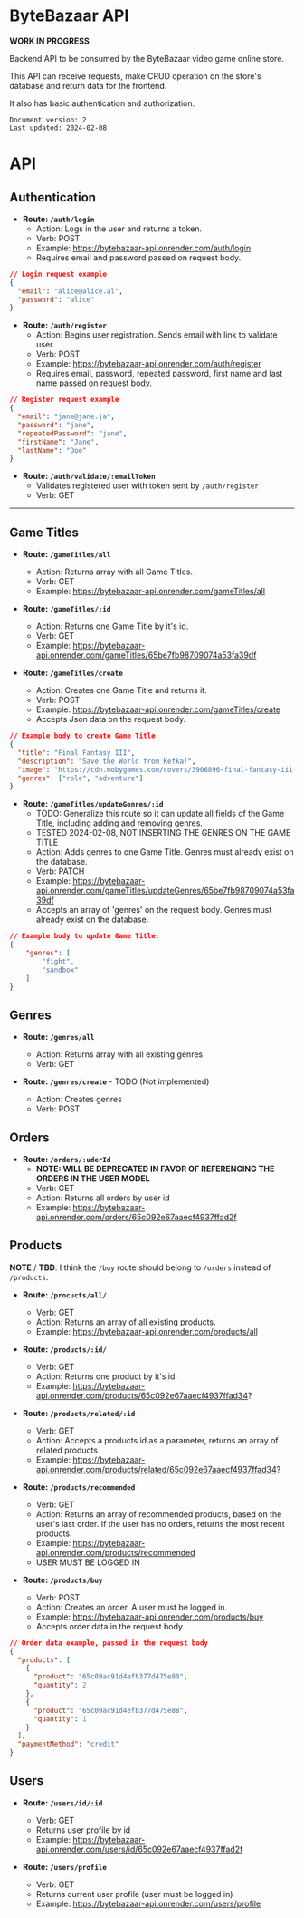 # ByteBazaar API

**WORK IN PROGRESS**

Backend API to be consumed by the ByteBazaar video game online store.

This API can receive requests, make CRUD operation on the store's database and return data for the frontend.

It also has basic authentication and authorization.

```
Document version: 2
Last updated: 2024-02-08
```

# API

## Authentication

- **Route: `/auth/login`**
  - Action: Logs in the user and returns a token.
  - Verb: POST
  - Example: https://bytebazaar-api.onrender.com/auth/login
  - Requires email and password passed on request body.
```json
// Login request example
{
  "email": "alice@alice.al",
  "password": "alice"
}
```
- **Route: `/auth/register`**
  - Action: Begins user registration. Sends email with link to validate user.
  - Verb: POST
  - Example: https://bytebazaar-api.onrender.com/auth/register
  - Requires email, password, repeated password, first name and last name passed on request body.
``` json
// Register request example
{
  "email": "jane@jane.ja",
  "password": "jane",
  "repeatedPassword": "jane",
  "firstName": "Jane",
  "lastName": "Doe"
}
```
- **Route: `/auth/validate/:emailToken`**
  - Validates registered user with token sent by `/auth/register`
  - Verb: GET
---

## Game Titles

- **Route: `/gameTitles/all`**
  - Action: Returns array with all Game Titles. 
  - Verb: GET
  - Example: https://bytebazaar-api.onrender.com/gameTitles/all

- **Route: `/gameTitles/:id`**
  - Action: Returns one Game Title by it's id.
  - Verb: GET
  - Example: https://bytebazaar-api.onrender.com/gameTitles/65be7fb98709074a53fa39df

- **Route: `/gameTitles/create`**
  - Action: Creates one Game Title and returns it.
  - Verb: POST
  - Example: https://bytebazaar-api.onrender.com/gameTitles/create
  - Accepts Json data on the request body.
``` json
// Example body to create Game Title
{
  "title": "Final Fantasy III",
  "description": "Save the World from Kefka!",
  "image": "https://cdn.mobygames.com/covers/3906896-final-fantasy-iii-snes-front-cover.jpg",
  "genres": ["role", "adventure"]
}
```
- **Route: `/gameTitles/updateGenres/:id`**
    - TODO: Generalize this route so it can update all fields of the Game Title, including adding and removing genres.
    - TESTED 2024-02-08, NOT INSERTING THE GENRES ON THE GAME TITLE
  - Action: Adds genres to one Game Title. Genres must already exist on the database.
  - Verb: PATCH
  - Example: https://bytebazaar-api.onrender.com/gameTitles/updateGenres/65be7fb98709074a53fa39df
  - Accepts an array of 'genres' on the request body. Genres must already exist on the database.
``` json
// Example body to update Game Title:
{
    "genres": [
        "fight",
        "sandbox"
    ]
}
```

## Genres

- **Route: `/genres/all`**
  - Action: Returns array with all existing genres
  - Verb: GET

- **Route: `/genres/create`** - TODO (Not implemented)
  - Action: Creates genres
  - Verb: POST

## Orders

- **Route: `/orders/:uderId`**
    - **NOTE: WILL BE DEPRECATED IN FAVOR OF REFERENCING THE ORDERS IN THE USER MODEL**
  - Verb: GET
  - Action: Returns all orders by user id
  - Example: https://bytebazaar-api.onrender.com/orders/65c092e67aaecf4937ffad2f

## Products

**NOTE** / **TBD**: I think the `/buy` route should belong to `/orders` instead of `/products`.

- **Route: `/procucts/all/`**
  - Verb: GET
  - Action: Returns an array of all existing products.
  - Example: https://bytebazaar-api.onrender.com/products/all

- **Route: `/products/:id/`**
  - Verb: GET
  - Action: Returns one product by it's id.
  - Example: https://bytebazaar-api.onrender.com/products/65c092e67aaecf4937ffad34?

- **Route: `/products/related/:id`**
  - Verb: GET
  - Action: Accepts a products id as a parameter, returns an array of related products
  - Example: https://bytebazaar-api.onrender.com/products/related/65c092e67aaecf4937ffad34?

- **Route: `/products/recommended`**
  - Verb: GET
  - Action: Returns an array of recommended products, based on the user's last order. If the user has no orders, returns the most recent products.
  - Example: https://bytebazaar-api.onrender.com/products/recommended
  - USER MUST BE LOGGED IN

- **Route: `/products/buy`**
  - Verb: POST
  - Action: Creates an order. A user must be logged in.
  - Example: https://bytebazaar-api.onrender.com/products/buy
  - Accepts order data in the request body.

```json
// Order data example, passed in the request body
{
  "products": [
    {
      "product": "65c09ac91d4efb377d475e80",
      "quantity": 2
    },
    {
      "product": "65c09ac91d4efb377d475e88",
      "quantity": 1
    }
  ],
  "paymentMethod": "credit"
}
```

## Users

- **Route: `/users/id/:id`**
  - Verb: GET
  - Returns user profile by id
  - Example: https://bytebazaar-api.onrender.com/users/id/65c092e67aaecf4937ffad2f

- **Route: `/users/profile`**
  - Verb: GET
  - Returns current user profile (user must be logged in)
  - Example: https://bytebazaar-api.onrender.com/users/profile
